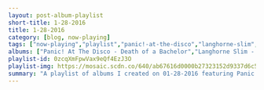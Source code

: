```yaml
---
layout: post-album-playlist
short-title: 1-28-2016
title: 1-28-2016
category: [blog, now-playing]
tags: ["now-playing","playlist","panic!-at-the-disco","langhorne-slim","various-artists","nyles-lannon","saves-the-day","the-vines","abandoned-pools","the-beatles"]
albums: ["Panic! At The Disco - Death of a Bachelor","Langhorne Slim - Langhorne Slim","Various Artists - Hozier","Nyles Lannon - Falling Inside","Saves The Day - Through Being Cool","The Vines - Wicked Nature","Abandoned Pools - Somnambulist","The Beatles - Rubber Soul (Remastered)"]
playlist-id: 0zcqXmFpwVax9eQf4EzJ3O
playlist-img: https://mosaic.scdn.co/640/ab67616d0000b27323152d9337d6c57b116ed13aab67616d0000b27323bde4e85a5ca2e34b78f57bab67616d0000b27383a07a78002c34ce64ed569fab67616d0000b273eea92dd8ccac2cc78e01c698
summary: "A playlist of albums I created on 01-28-2016 featuring Panic! At The Disco, Langhorne Slim, Various Artists, Nyles Lannon, Saves The Day, The Vines, Abandoned Pools, and The Beatles"
---
```

